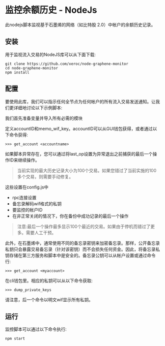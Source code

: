 # 监控余额历史 - NodeJs

此nodejs脚本监视基于石墨烯的网络（如比特股 2.0）中帐户的余额历史记录。

## 安装

用于监视流入交易的NodeJS库可以从下面下载:

    git clone https://github.com/xeroc/node-graphene-monitor
    cd node-graphene-monitor
    npm install

## 配置

要使用此库，我们可以指示任何全节点为任何帐户的所有流入交易发送通知。让我们更详细地讨论以下示例脚本:

我们首先准备变量并导入所有必需的模块

定义accountID和memo_wif_key。accountID可以从GUI钱包获得，或者通过以下命令获得:

    >>> get_account <accountname>

如果脚本异常存在，您可以通过将last_op设置为异常退出之前捕获的最后一个操作ID来继续操作。

> 当前实现的最大历史记录大小为100个交易。如果您错过了当前实施的100多个交易，则需要手动修复。

这些设置在config.js中

- rpc连接设置
- 备忘录解码wif格式的私钥
- 要监控的帐户ID
- 在非正常关闭的情况下，你在备份中成功记录的最后一个操作

>注意:最后一个操作最多显示100个最近的交易。如果由于停机而错过了更多。需要人工干预。

此外，在石墨烯中，通常使用不同的备忘录密钥来加密备忘录。那样，公开备忘录私钥只会暴露交易备忘录（针对该密钥）而不会损失任何资金。因此，将备忘录私钥存储在第三方服务和脚本中是安全的。备忘录公钥可以从帐户设置或通过命令行:

    >>> get_account <myaccount>

在cli钱包里。相应的私钥可以从以下命令获取:

    >>> dump_private_keys

请注意，后一个命令以明文wif显示所有私钥。

## 运行

监控脚本可以通过以下命令执行:

    npm start